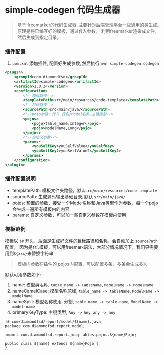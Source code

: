 # simple-codegen 代码生成器
> 基于 freemarker的代码生成器, 主要针对后端管理平台一些通用的类生成。原理是将已编写好的模板，通过传入参数，
利用freemarker渲染成文件，然后生成到指定目录。


### 插件配置
1. `pom.xml` 添加插件, 配置好生成参数, 然后执行 `mvn simple-codegen:codegen`
```xml
<plugin>
    <groupId>com.diamondfsd</groupId>
    <artifactId>simple-codegen</artifactId>
    <version>1.0.3</version>
    <configuration>
        <!--模板路径-->
        <templatePath>src/main/resources/code-template</templatePath>
        <!--目标路径-->
        <sourcePath>src/main/java/</sourcePath>
        <!--pojo参数，传入 表名/Model名称,主键类型-->
        <pojos>
            <pojo>table_name,Integer</pojo>
            <pojo>ModelName,Long</pojo>
        </pojos>
        <!--自定义参数-->
        <params>
            <youSelfKey>youSelfValue</youSelfKey>
            <youSelfKey2>youSelfValue2</youSelfKey2>
        </params>
    </configuration>
</plugin>
```

### 插件配置说明
- templatePath: 模板文件夹路径，默认`src/main/resources/code-template`
- sourcePath: 生成源码输出基础目录, 默认 `src/main/java/`
- pojos: 预置的参数，接受一个Model名称和Java类型作为参数，每一个pojo会生成一遍所有模板内的内容
- params: 自定义参数，可以加一些自定义参数在模板内使用

### 模板范例
模板以 `!#` 开头，后面是生成好文件的目标路径和名称，会自动加上 `sourcePath` 配置，
因为是`ftl`模板，可以用freemark语法，大部分情况情况下，我们只需要用到`${xxx}`来替换字符串
> 模板内参数在插件的 pojos内配置，可以配置多条，多条会生成多次      

默认可用参数如下:
1. name: 模型类名称, `table_name -> TableName`, `ModelName -> ModelName`
2. nameCamelCase: 模型名称驼峰, `table_name -> tableName`, `ModelName -> modelName`
3. nameSplit: 模型名称使用`-`分割, `table_name -> table-name`, `ModelName -> model-name`
4. primaryKeyType: 主键类型, `Any -> Any`, `any -> any`

```ftl
!# com/diamondfsd/report/model/${name}.java
package com.diamondfsd.report.model;

import com.diamondfsd.report.jooq.tables.pojos.${name}Pojo;

public class ${name} extends ${name}Pojo {
}
```